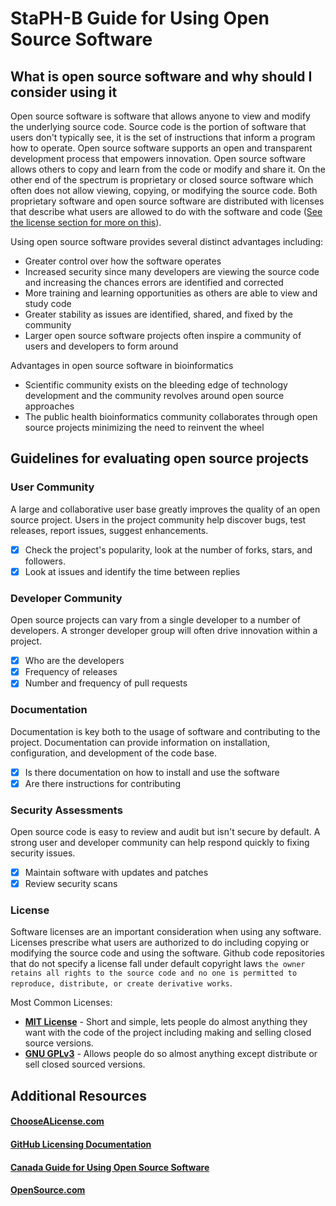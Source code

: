 # StaPH-B Guide for Using Open Source Software

## What is open source software and why should I consider using it
Open source software is software that allows anyone to view and modify the underlying source code. Source code is the portion of software that users don't typically see, it is the set of instructions that inform a program how to operate. Open source software supports an open and transparent development process that empowers innovation. Open source software allows others to copy and learn from the code or modify and share it. On the other end of the spectrum is proprietary or closed source software which often does not allow viewing, copying, or modifying the source code. Both proprietary software and open source software are distributed with licenses that describe what users are allowed to do with the software and code ([See the license section for more on this]()).

Using open source software provides several distinct advantages including:
- Greater control over how the software operates
- Increased security since many developers are viewing the source code and increasing the chances errors are identified and corrected
- More training and learning opportunities as others are able to view and study code
- Greater stability as issues are identified, shared, and fixed by the community
- Larger open source software projects often inspire a community of users and developers to form around

Advantages in open source software in bioinformatics
- Scientific community exists on the bleeding edge of technology development and the community revolves around open source approaches
- The public health bioinformatics community collaborates through open source projects minimizing the need to reinvent the wheel

## Guidelines for evaluating open source projects

### User Community
A large and collaborative user base greatly improves the quality of an open source project. Users in the project community help discover bugs, test releases, report issues, suggest enhancements.
- [x] Check the project's popularity, look at the number of forks, stars, and followers.
- [x] Look at issues and identify the time between replies

### Developer Community
Open source projects can vary from a single developer to a number of developers. A stronger developer group will often drive innovation within a project.
- [x] Who are the developers
- [x] Frequency of releases
- [x] Number and frequency of pull requests

### Documentation
Documentation is key both to the usage of software and contributing to the project. Documentation can provide information on installation, configuration, and development of the code base.

- [x] Is there documentation on how to install and use the software
- [x] Are there instructions for contributing

### Security Assessments
Open source code is easy to review and audit but isn't secure by default. A strong user and developer community can help respond quickly to fixing security issues.

- [x] Maintain software with updates and patches
- [x] Review security scans

### License
Software licenses are an important consideration when using any software. Licenses prescribe what users are authorized to do including copying or modifying the source code and using the software. Github code repositories that do not specify a license fall under default copyright laws `the owner retains all rights to the source code and no one is permitted to reproduce, distribute, or create derivative works`.

Most Common Licenses:

- [<b>MIT License</b>](https://choosealicense.com/licenses/mit/) - Short and simple, lets people do almost anything they want with the code of the project including making and selling closed source versions.
- [<b>GNU GPLv3</b>](https://choosealicense.com/licenses/gpl-3.0/) - Allows people do so almost anything except distribute or sell closed sourced versions.


## Additional Resources
#### [ChooseALicense.com](https://choosealicense.com/)
#### [GitHub Licensing Documentation](https://docs.github.com/en/repositories/managing-your-repositorys-settings-and-features/customizing-your-repository/licensing-a-repository)
#### [Canada Guide for Using Open Source Software](https://www.canada.ca/en/government/system/digital-government/digital-government-innovations/open-source-software/guide-for-using-open-source-software.html)
#### [OpenSource.com](https://opensource.com/resources/what-open-source)

